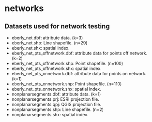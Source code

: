 networks
========

Datasets used for network testing
---------------------------------

* eberly_net.dbf: attribute data. (k=3)
* eberly_net.shp: Line shapefile. (n=29)
* eberly_net.shx: spatial index.
* eberly_net_pts_offnetwork.dbf: attribute data for points off network. (k=2)
* eberly_net_pts_offnetwork.shp: Point shapefile. (n=100)
* eberly_net_pts_offnetwork.shx: spatial index.
* eberly_net_pts_onnetwork.dbf: attribute data for points on network. (k=1)
* eberly_net_pts_onnetwork.shp: Point shapefile. (n=110)
* eberly_net_pts_onnetwork.shx: spatial index.
* nonplanarsegments.dbf: attribute data. (k=1)
* nonplanarsegments.prj: ESRI projection file.
* nonplanarsegments.qpj: QGIS projection file.
* nonplanarsegments.shp: Line shapefile. (n=2)
* nonplanarsegments.shx: spatial index.
